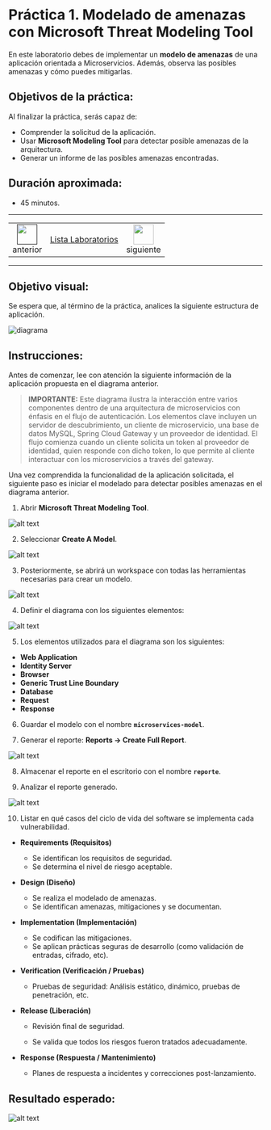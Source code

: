 # Práctica 1. Modelado de amenazas con Microsoft Threat Modeling Tool

En este laboratorio debes de implementar un **modelo de amenazas** de una aplicación orientada a Microservicios. Además, observa las posibles amenazas y cómo puedes mitigarlas. 

## Objetivos de la práctica:

Al finalizar la práctica, serás capaz de:
- Comprender la solicitud de la aplicación.
- Usar **Microsoft Modeling Tool** para detectar posible amenazas de la arquitectura. 
- Generar un informe de las posibles amenazas encontradas. 

## Duración aproximada:
- 45 minutos.

---
<!--Este fragmento es la barra de 
navegación-->

<div style="width: 400px;">
        <table width="50%">
            <tr>
                <td style="text-align: center;">
                    <a href=""><img src="../images/anterior.png" width="40px"></a>
                    <br>anterior
                </td>
                <td style="text-align: center;">
                   <a href="../README.md">Lista Laboratorios</a>
                </td>
<td style="text-align: center;">
                    <a href="../Capitulo3/"><img src="../images/siguiente.png" width="40px"></a>
                    <br>siguiente
                </td>
            </tr>
        </table>
</div>

---

## Objetivo visual: 

Se espera que, al término de la práctica, analices la siguiente estructura de aplicación. 

![diagrama](../images/1/diagrama.png)

## Instrucciones:

Antes de comenzar, lee con atención la siguiente información de la aplicación propuesta en el diagrama anterior. 

> **IMPORTANTE:** Este diagrama ilustra la interacción entre varios componentes dentro de una arquitectura de microservicios con énfasis en el flujo de autenticación. Los elementos clave incluyen un servidor de descubrimiento, un cliente de microservicio, una base de datos MySQL, Spring Cloud Gateway y un proveedor de identidad. El flujo comienza cuando un cliente solicita un token al proveedor de identidad, quien responde con dicho token, lo que permite al cliente interactuar con los microservicios a través del gateway.

Una vez comprendida la funcionalidad de la aplicación solicitada, el siguiente paso es iniciar el modelado para detectar posibles amenazas en el diagrama anterior. 

1. Abrir **Microsoft Threat Modeling Tool**.

![alt text](../images/1/1.png)

2. Seleccionar **Create A Model**.

![alt text](../images/1/2.png)

3. Posteriormente, se abrirá un workspace con todas las herramientas necesarias para crear un modelo. 

![alt text](../images/1/3.png)

4. Definir el diagrama con los siguientes elementos:

![alt text](../images/1/4.png)

5. Los elementos utilizados para el diagrama son los siguientes: 

- **Web Application**
- **Identity Server**
- **Browser**
- **Generic Trust Line Boundary**
- **Database**
- **Request**
- **Response**

6. Guardar el modelo con el nombre **`microservices-model`**.

7. Generar el reporte: **Reports -> Create Full Report**.

![alt text](../images/1/5.png)

8. Almacenar el reporte en el escritorio con el nombre **`reporte`**.

9. Analizar el reporte generado.

![alt text](../images/1/6.png)

10. Listar en qué casos del ciclo de vida del software se implementa cada vulnerabilidad. 

- **Requirements (Requisitos)**

    - Se identifican los requisitos de seguridad.
    - Se determina el nivel de riesgo aceptable.

- **Design (Diseño)**

    - Se realiza el modelado de amenazas.
    - Se identifican amenazas, mitigaciones y se documentan.

- **Implementation (Implementación)**

    - Se codifican las mitigaciones.
    - Se aplican prácticas seguras de desarrollo (como validación de entradas, cifrado, etc).

- **Verification (Verificación / Pruebas)**

    - Pruebas de seguridad: Análisis estático, dinámico, pruebas de penetración, etc.

- **Release (Liberación)**

    - Revisión final de seguridad.

    - Se valida que todos los riesgos fueron tratados adecuadamente.

- **Response (Respuesta / Mantenimiento)**

    - Planes de respuesta a incidentes y correcciones post-lanzamiento.

## Resultado esperado:

![alt text](../images/1/7.png)
